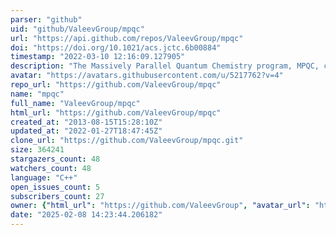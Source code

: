 ```yaml
---
parser: "github"
uid: "github/ValeevGroup/mpqc"
url: "https://api.github.com/repos/ValeevGroup/mpqc"
doi: "https://doi.org/10.1021/acs.jctc.6b00884"
timestamp: "2022-03-10 12:16:09.127905"
description: "The Massively Parallel Quantum Chemistry program, MPQC, computes properties of atoms and molecules from first principles using the time independent Schrödinger equation."
avatar: "https://avatars.githubusercontent.com/u/5217762?v=4"
repo_url: "https://github.com/ValeevGroup/mpqc"
name: "mpqc"
full_name: "ValeevGroup/mpqc"
html_url: "https://github.com/ValeevGroup/mpqc"
created_at: "2013-08-15T15:28:10Z"
updated_at: "2022-01-27T18:47:45Z"
clone_url: "https://github.com/ValeevGroup/mpqc.git"
size: 364241
stargazers_count: 48
watchers_count: 48
language: "C++"
open_issues_count: 5
subscribers_count: 27
owner: {"html_url": "https://github.com/ValeevGroup", "avatar_url": "https://avatars.githubusercontent.com/u/5217762?v=4", "login": "ValeevGroup", "type": "Organization"}
date: "2025-02-08 14:23:44.206182"
---
```

